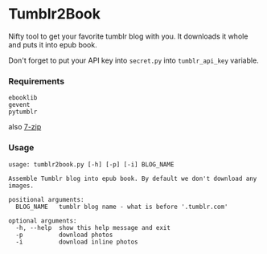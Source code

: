 # Tumblr2Book

Nifty tool to get your favorite tumblr blog with you. It downloads it whole and puts it into epub book.

Don't forget to put your API key into `secret.py` into `tumblr_api_key` variable.

### Requirements

```
ebooklib
gevent
pytumblr
```

also [7-zip](https://7-zip.org)

### Usage

```
usage: tumblr2book.py [-h] [-p] [-i] BLOG_NAME

Assemble Tumblr blog into epub book. By default we don't download any images.

positional arguments:
  BLOG_NAME   tumblr blog name - what is before '.tumblr.com'

optional arguments:
  -h, --help  show this help message and exit
  -p          download photos
  -i          download inline photos
```
